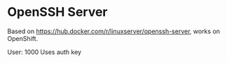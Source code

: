 OpenSSH Server
==============

Based on https://hub.docker.com/r/linuxserver/openssh-server, works on OpenShift.

User: 1000
Uses auth key

